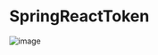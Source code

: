 # SpringReactToken

![image](https://user-images.githubusercontent.com/32282846/141032989-571ccd5a-8992-429e-835e-4797e9bcce27.png)

